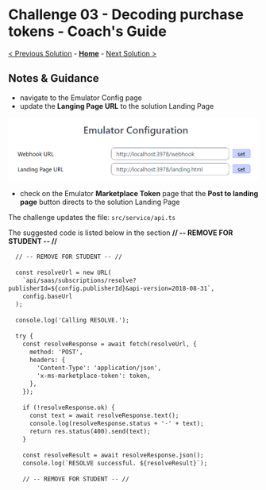# Challenge 03 - Decoding purchase tokens - Coach's Guide 

[< Previous Solution](./Solution-02.md) - **[Home](./README.md)** - [Next Solution >](./Solution-04.md)

## Notes & Guidance

- navigate to the Emulator Config page
- update the **Langing Page URL** to the solution Landing Page

![Emulator Configuration](Images/emulator_config.png)

- check on the Emulator **Marketplace Token** page that the **Post to landing page** button directs to the solution Landing Page


The challenge updates the file: `src/service/api.ts`

The suggested code is listed below in the section **// -- REMOVE FOR STUDENT -- //**

```
  // -- REMOVE FOR STUDENT -- //

  const resolveUrl = new URL(
    `api/saas/subscriptions/resolve?publisherId=${config.publisherId}&api-version=2018-08-31`,
    config.baseUrl
  );

  console.log('Calling RESOLVE.');

  try {
    const resolveResponse = await fetch(resolveUrl, {
      method: 'POST',
      headers: {
        'Content-Type': 'application/json',
        'x-ms-marketplace-token': token,
      },
    });

    if (!resolveResponse.ok) {
      const text = await resolveResponse.text();
      console.log(resolveResponse.status + '-' + text);
      return res.status(400).send(text);
    }

    const resolveResult = await resolveResponse.json();
    console.log(`RESOLVE successful. ${resolveResult}`);

    // -- REMOVE FOR STUDENT -- //
```